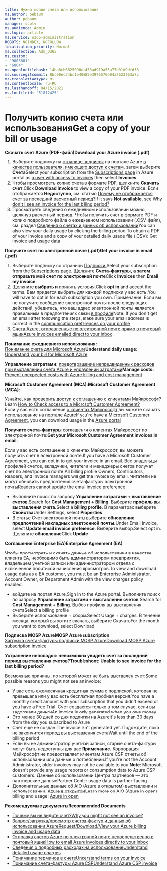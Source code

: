 ```yaml
---
title: Нужна копия счета или использования
ms.author: pebaum
author: pebaum
manager: scotv
ms.audience: Admin
ms.topic: article
ms.service: o365-administration
ROBOTS: NOINDEX, NOFOLLOW
localization_priority: Normal
ms.collection: Adm_O365
ms.custom:
- "9003801"
- "6804"
ms.openlocfilehash: 14ba8cb6825090ec458ad919a55a77b01d9dfd38
ms.sourcegitcommit: 8bc60ec34bc1e40685e3976576e04a2623f63a7c
ms.translationtype: MT
ms.contentlocale: ru-RU
ms.lasthandoff: 04/15/2021
ms.locfileid: "51812425"
---
```

# <a name="get-a-copy-of-your-bill-or-usage"></a><span data-ttu-id="261ef-102">Получить копию счета или использования</span><span class="sxs-lookup"><span data-stu-id="261ef-102">Get a copy of your bill or usage</span></span>

<span data-ttu-id="261ef-103">**Скачать счет Azure (PDF-файл)**</span><span class="sxs-lookup"><span data-stu-id="261ef-103">**Download your Azure invoice (.pdf)**</span></span>

1. <span data-ttu-id="261ef-104">Выберите подписку на [странице подписок](https://portal.azure.com/#blade/Microsoft_Azure_Billing/SubscriptionsBlade) на портале Azure [в качестве пользователя, имеющего доступ к счетам](https://docs.microsoft.com/azure/cost-management-billing/manage/manage-billing-access?WT.mc_id=Portal-Microsoft_Azure_Support), затем выберите **Счета**</span><span class="sxs-lookup"><span data-stu-id="261ef-104">Select your subscription from the [Subscriptions page](https://portal.azure.com/#blade/Microsoft_Azure_Billing/SubscriptionsBlade) in Azure portal as [a user with access to invoices](https://docs.microsoft.com/azure/cost-management-billing/manage/manage-billing-access?WT.mc_id=Portal-Microsoft_Azure_Support) then select **Invoices**</span></span>
2. <span data-ttu-id="261ef-105">Чтобы просмотреть копию счета в формате PDF, щелкните **Скачать счет**.</span><span class="sxs-lookup"><span data-stu-id="261ef-105">Click **Download Invoice** to view a copy of your PDF invoice.</span></span> <span data-ttu-id="261ef-106">Если отображается **Недоступно**, см. статью [Почему не отображается счет за последний расчетный период?](https://docs.microsoft.com/azure/cost-management-billing/manage/download-azure-invoice-daily-usage-date?WT.mc_id=Portal-Microsoft_Azure_Support#noinvoice)</span><span class="sxs-lookup"><span data-stu-id="261ef-106">If it says **Not available**, see [Why don't I see an invoice for the last billing period?](https://docs.microsoft.com/azure/cost-management-billing/manage/download-azure-invoice-daily-usage-date?WT.mc_id=Portal-Microsoft_Azure_Support#noinvoice)</span></span>
3. <span data-ttu-id="261ef-107">Просмотреть сведения о ежедневном использовании можно, щелкнув расчетный период. Чтобы получить счет в формате PDF и копию подробного файла о ежедневном использовании (.CSV-файл), см. раздел [Сведения о счетах и данных об использовании](https://docs.microsoft.com/azure/cost-management-billing/manage/download-azure-invoice-daily-usage-date?WT.mc_id=Portal-Microsoft_Azure_Support)</span><span class="sxs-lookup"><span data-stu-id="261ef-107">You can also view your daily usage by clicking the billing period To obtain a PDF of your invoice and a copy of your detailed daily usage file (.CSV): [Get invoice and usage data](https://docs.microsoft.com/azure/cost-management-billing/manage/download-azure-invoice-daily-usage-date?WT.mc_id=Portal-Microsoft_Azure_Support)</span></span>

<span data-ttu-id="261ef-108">**Получите счет по электронной почте (.pdf)**</span><span class="sxs-lookup"><span data-stu-id="261ef-108">**Get your invoice in email (.pdf)**</span></span>

1. <span data-ttu-id="261ef-109">Выберите подписку со страницы [Подписки.](https://ms.portal.azure.com/#blade/Microsoft_Azure_Billing/SubscriptionsBlade)</span><span class="sxs-lookup"><span data-stu-id="261ef-109">Select your subscription from the [Subscriptions page](https://ms.portal.azure.com/#blade/Microsoft_Azure_Billing/SubscriptionsBlade).</span></span> <span data-ttu-id="261ef-110">Щелкните **Счета-фактуры,** **а затем отправьте мой счет по электронной почте**</span><span class="sxs-lookup"><span data-stu-id="261ef-110">Click **Invoices** then **Email my invoice**</span></span>
2. <span data-ttu-id="261ef-111">Щелкните **выбрать и** принять условия.</span><span class="sxs-lookup"><span data-stu-id="261ef-111">Click **opt in** and accept the terms.</span></span> <span data-ttu-id="261ef-112">Вам придется выбрать для каждой подписки у вас есть.</span><span class="sxs-lookup"><span data-stu-id="261ef-112">You will have to opt in for each subscription you own.</span></span> <span data-ttu-id="261ef-113">Примечание. Если вы не получите сообщение электронной почты после следующих действий, убедитесь, что ваш адрес электронной почты является правильным в предпочтениях связи [в профиле](https://account.windowsazure.com/profile)</span><span class="sxs-lookup"><span data-stu-id="261ef-113">Note: If you don't get an email after following the steps, make sure your email address is correct in the [communication preferences on your profile](https://account.windowsazure.com/profile)</span></span>
3. [<span data-ttu-id="261ef-114">Счета Azure, отправленные по электронной почте прямо в почтовый ящик</span><span class="sxs-lookup"><span data-stu-id="261ef-114">Azure invoices emailed direct to your inbox</span></span>](https://azure.microsoft.com/blog/azure-email-invoices/)

<span data-ttu-id="261ef-115">**Понимание ежедневного использования:**  
 [Понимание счета для Microsoft Azure](https://docs.microsoft.com/azure/cost-management-billing/understand/review-individual-bill?WT.mc_id=Portal-Microsoft_Azure_Support)</span><span class="sxs-lookup"><span data-stu-id="261ef-115">**Understand daily usage:** 
[Understand your bill for Microsoft Azure](https://docs.microsoft.com/azure/cost-management-billing/understand/review-individual-bill?WT.mc_id=Portal-Microsoft_Azure_Support)</span></span>  

<span data-ttu-id="261ef-116">**Управление затратами:** [предотвращение непредвиденных расходов при выставлении счета Azure и управлении затратами](https://docs.microsoft.com/azure/cost-management-billing/manage/getting-started?WT.mc_id=Portal-Microsoft_Azure_Support)</span><span class="sxs-lookup"><span data-stu-id="261ef-116">**Manage costs:** [Prevent unexpected costs with Azure billing and cost management](https://docs.microsoft.com/azure/cost-management-billing/manage/getting-started?WT.mc_id=Portal-Microsoft_Azure_Support)</span></span>  

<span data-ttu-id="261ef-117">**Microsoft Customer Agreement (MCA)**:</span><span class="sxs-lookup"><span data-stu-id="261ef-117">**Microsoft Customer Agreement (MCA)**:</span></span>

<span data-ttu-id="261ef-118">Узнайте,  [как проверить доступ к соглашению с клиентами Майкрософт?](https://docs.microsoft.com/azure/cost-management-billing/manage/download-azure-invoice-daily-usage-date?WT.mc_id=Portal-Microsoft_Azure_Support#check-access-to-a-microsoft-customer-agreement)</span><span class="sxs-lookup"><span data-stu-id="261ef-118">Learn  [How to Check access to a Microsoft Customer Agreement?](https://docs.microsoft.com/azure/cost-management-billing/manage/download-azure-invoice-daily-usage-date?WT.mc_id=Portal-Microsoft_Azure_Support#check-access-to-a-microsoft-customer-agreement)</span></span>  
<span data-ttu-id="261ef-119">Если у вас есть соглашение [о клиентах Майкрософт,](https://docs.microsoft.com/azure/cost-management-billing/manage/download-azure-invoice-daily-usage-date?WT.mc_id=Portal-Microsoft_Azure_Support#check-access-to-a-microsoft-customer-agreement)вы можете скачать использование на [портале Azure](https://portal.azure.com/)</span><span class="sxs-lookup"><span data-stu-id="261ef-119">If you're have a [Microsoft Customer Agreement](https://docs.microsoft.com/azure/cost-management-billing/manage/download-azure-invoice-daily-usage-date?WT.mc_id=Portal-Microsoft_Azure_Support#check-access-to-a-microsoft-customer-agreement), you can download usage in the [Azure portal](https://portal.azure.com/)</span></span>

<span data-ttu-id="261ef-120">**Получите счета-фактуры** соглашения о клиентах Майкрософт по электронной почте:</span><span class="sxs-lookup"><span data-stu-id="261ef-120">**Get your Microsoft Customer Agreement invoices in email**:</span></span>

<span data-ttu-id="261ef-121">Если у вас есть соглашение о клиентах Майкрософт, вы можете получить счет в электронной почте.</span><span class="sxs-lookup"><span data-stu-id="261ef-121">If you have a Microsoft Customer Agreement, you can opt in to get your invoice in an email.</span></span> <span data-ttu-id="261ef-122">Все владельцы профилей счетов, вкладчики, читатели и менеджеры счетов получат счет по электронной почте.</span><span class="sxs-lookup"><span data-stu-id="261ef-122">All billing profile Owners, Contributors, Readers, and Invoice managers will get the invoice by email.</span></span> <span data-ttu-id="261ef-123">Читатели не могут обновить предпочтения счета-фактуры электронной почты</span><span class="sxs-lookup"><span data-stu-id="261ef-123">Readers cannot update the email invoice preference</span></span>

- <span data-ttu-id="261ef-124">Выполните поиск по запросу **Управление затратами + выставление счетов**.</span><span class="sxs-lookup"><span data-stu-id="261ef-124">Search for **Cost Management + Billing**.</span></span> <span data-ttu-id="261ef-125">Выберите **профиль вы выставления счета.**</span><span class="sxs-lookup"><span data-stu-id="261ef-125">Select a **billing profile**.</span></span> <span data-ttu-id="261ef-126">В параметрах выберите **Свойства**</span><span class="sxs-lookup"><span data-stu-id="261ef-126">Under Settings, select **Properties**</span></span>
- <span data-ttu-id="261ef-127">В статье Счет электронной почты выберите **обновление предпочтений накладных электронной почты.**</span><span class="sxs-lookup"><span data-stu-id="261ef-127">Under Email Invoice, select **Update email invoice preference**.</span></span> <span data-ttu-id="261ef-128">Выберите выбор.</span><span class="sxs-lookup"><span data-stu-id="261ef-128">Select opt in.</span></span> <span data-ttu-id="261ef-129">Щелкните **обновление**</span><span class="sxs-lookup"><span data-stu-id="261ef-129">Click **Update**</span></span>

<span data-ttu-id="261ef-130">**Соглашение Enterprise (EA)**</span><span class="sxs-lookup"><span data-stu-id="261ef-130">**Enterprise Agreement (EA)**</span></span>

<span data-ttu-id="261ef-131">Чтобы просмотреть и скачать данные об использовании в качестве клиента EA, необходимо быть администратором предприятия, владельцем учетной записи или администратором отдела с включенной политикой начисления просмотров.</span><span class="sxs-lookup"><span data-stu-id="261ef-131">To view and download usage data as a EA customer, you must be an Enterprise Administrator, Account Owner, or Department Admin with the view charges policy enabled.</span></span>

- <span data-ttu-id="261ef-132">войдите на портал Azure,</span><span class="sxs-lookup"><span data-stu-id="261ef-132">Sign in to the Azure portal.</span></span> <span data-ttu-id="261ef-133">Выполните поиск по запросу **Управление затратами + выставление счетов**.</span><span class="sxs-lookup"><span data-stu-id="261ef-133">Search for **Cost Management + Billing**.</span></span> <span data-ttu-id="261ef-134">Выбор профиля вы выставления счета</span><span class="sxs-lookup"><span data-stu-id="261ef-134">Select a billing profile</span></span>
- <span data-ttu-id="261ef-135">Выберите использование + сборы.</span><span class="sxs-lookup"><span data-stu-id="261ef-135">Select Usage + charges.</span></span> <span data-ttu-id="261ef-136">В течение месяца, который вы хотите скачать, выберите Скачать</span><span class="sxs-lookup"><span data-stu-id="261ef-136">For the month you want to download, select Download</span></span>

<span data-ttu-id="261ef-137">**Подписка MOSP Azure**</span><span class="sxs-lookup"><span data-stu-id="261ef-137">**MOSP Azure subscription**</span></span>  
[<span data-ttu-id="261ef-138">Загрузка счета-фактуры подписки MOSP Azure</span><span class="sxs-lookup"><span data-stu-id="261ef-138">Download MOSP Azure subscription invoice</span></span>](https://docs.microsoft.com/azure/cost-management-billing/understand/download-azure-invoice?WT.mc_id=Portal-Microsoft_Azure_Support#download-your-mosp-azure-subscription-invoice)

<span data-ttu-id="261ef-139">**Устранение неполадок: невозможно увидеть счет за последний период выставления счетов?**</span><span class="sxs-lookup"><span data-stu-id="261ef-139">**Troubleshoot: Unable to see invoice for the last billing period?**</span></span>

<span data-ttu-id="261ef-140">Возможные причины, по которой может не быть выставлен счет:</span><span class="sxs-lookup"><span data-stu-id="261ef-140">Some possible reasons you might not see an invoice:</span></span>

- <span data-ttu-id="261ef-141">У вас есть ежемесячная кредитная сумма с подпиской, которая не превышала или у вас есть бесплатная пробная версия.</span><span class="sxs-lookup"><span data-stu-id="261ef-141">You have a monthly credit amount with your subscription that you didn't exceed or you have a Free Trial.</span></span> <span data-ttu-id="261ef-142">Счет создается только в том случае, если вы задолжали деньги</span><span class="sxs-lookup"><span data-stu-id="261ef-142">An invoice is only generated when you owe money</span></span>
- <span data-ttu-id="261ef-143">Это менее 30 дней со дня подписки на Azure</span><span class="sxs-lookup"><span data-stu-id="261ef-143">It's less than 30 days from the day you subscribed to Azure</span></span>
- <span data-ttu-id="261ef-144">Счет еще не создан.</span><span class="sxs-lookup"><span data-stu-id="261ef-144">The invoice isn't generated yet.</span></span> <span data-ttu-id="261ef-145">Подождите, пока не закончится период вы выставления счета</span><span class="sxs-lookup"><span data-stu-id="261ef-145">Wait until the end of the billing period</span></span>
- <span data-ttu-id="261ef-146">Если вы не администратор учетной записи, старые счета-фактуры могут быть недоступны для вас **Примечание.** Корпорация Майкрософт не предоставляет клиентам Azure CSP отчеты об использовании или данные о потреблении.</span><span class="sxs-lookup"><span data-stu-id="261ef-146">If you're not the Account Administrator, older invoices may not be available to you **Note**: Microsoft doesn't provide any usage reports or consumption data to Azure CSP customers.</span></span> <span data-ttu-id="261ef-147">Данные об использовании Центра партнеров — это партнерские данные</span><span class="sxs-lookup"><span data-stu-id="261ef-147">Partner Center usage data is partner-facing</span></span>
- <span data-ttu-id="261ef-148">Дополнительные данные об AIO (Azure в открытом) выставлении и использовании: [Azure в открытом](https://azure.microsoft.com/offers/ms-azr-0111p/)</span><span class="sxs-lookup"><span data-stu-id="261ef-148">Learn more on AIO (Azure in open) billing and usage: [Azure in open](https://azure.microsoft.com/offers/ms-azr-0111p/)</span></span>

<span data-ttu-id="261ef-149">**Рекомендуемые документы**</span><span class="sxs-lookup"><span data-stu-id="261ef-149">**Recommended Documents**</span></span>

- [<span data-ttu-id="261ef-150">Почему вы не видите счет?</span><span class="sxs-lookup"><span data-stu-id="261ef-150">Why you might not see an invoice?</span></span>](https://docs.microsoft.com/azure/cost-management-billing/understand/download-azure-invoice?WT.mc_id=Portal-Microsoft_Azure_Support#noinvoice)
- [<span data-ttu-id="261ef-151">Запрос/загрузка/просмотр счетов-фактур и данных об использовании Azure</span><span class="sxs-lookup"><span data-stu-id="261ef-151">Request/Download/View your Azure billing invoice and usage data</span></span>](https://docs.microsoft.com/azure/cost-management-billing/manage/download-azure-invoice-daily-usage-date?WT.mc_id=Portal-Microsoft_Azure_Support)
- [<span data-ttu-id="261ef-152">Отправка счетов Azure по электронной почте непосредственно в почтовый ящик</span><span class="sxs-lookup"><span data-stu-id="261ef-152">How to email Azure invoices directly to your inbox</span></span>](https://docs.microsoft.com/azure/cost-management-billing/manage/download-azure-invoice-daily-usage-date?WT.mc_id=Portal-Microsoft_Azure_Support)
- [<span data-ttu-id="261ef-153">Сведения о подробных расходах на использование</span><span class="sxs-lookup"><span data-stu-id="261ef-153">Understand detailed usage charges</span></span>](https://docs.microsoft.com/azure/cost-management-billing/understand/review-individual-bill?WT.mc_id=Portal-Microsoft_Azure_Support#csv)
- [<span data-ttu-id="261ef-154">Понимание терминов в счете</span><span class="sxs-lookup"><span data-stu-id="261ef-154">Understand terms on your invoice</span></span>](https://docs.microsoft.com/azure/cost-management-billing/understand/understand-invoice?WT.mc_id=Portal-Microsoft_Azure_Support)
- [<span data-ttu-id="261ef-155">Понимание счета-фактуры Azure CSP</span><span class="sxs-lookup"><span data-stu-id="261ef-155">Understand Azure CSP invoice</span></span>](https://docs.microsoft.com/partner-center/azure-plan-lp?WT.mc_id=Portal-Microsoft_Azure_Support)
